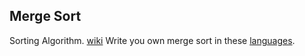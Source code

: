 ## Merge Sort

Sorting Algorithm. [wiki](https://en.wikipedia.org/wiki/Merge_sort)
Write you own merge sort in these [languages](https://en.wikipedia.org/wiki/List_of_programming_languages).

